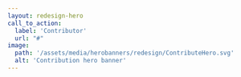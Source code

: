 ```yaml
---
layout: redesign-hero
call_to_action:
  label: 'Contributor'
  url: "#"
image:
  path: '/assets/media/herobanners/redesign/ContributeHero.svg'
  alt: 'Contribution hero banner' 
---
```

